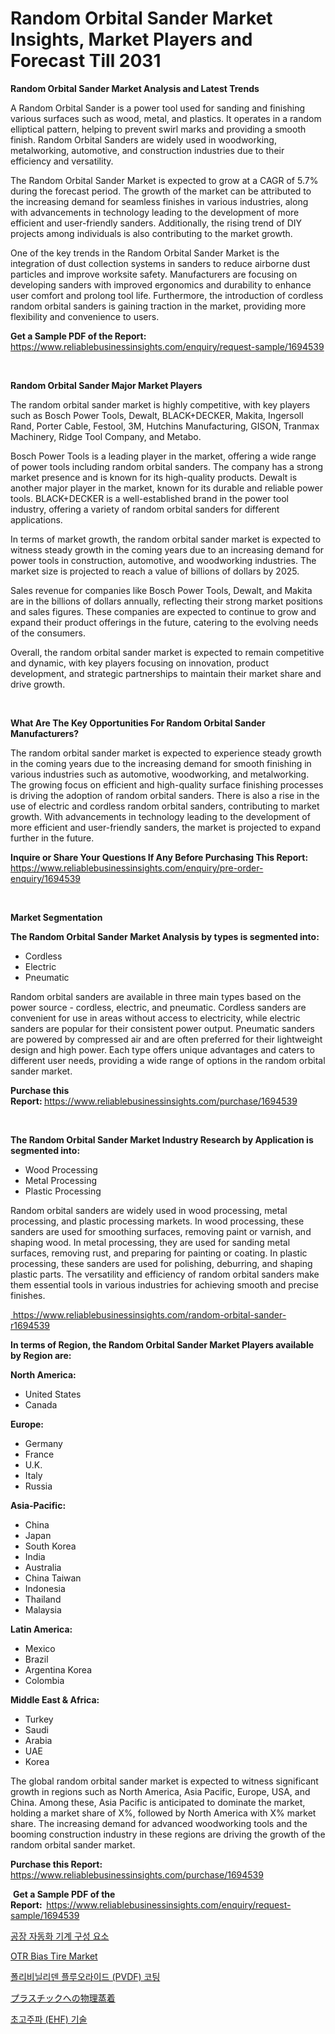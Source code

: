 <p><h1>Random Orbital Sander Market Insights, Market Players and Forecast Till 2031</h1></p><p><strong>Random Orbital Sander Market Analysis and Latest Trends</strong></p>
<p><p>A Random Orbital Sander is a power tool used for sanding and finishing various surfaces such as wood, metal, and plastics. It operates in a random elliptical pattern, helping to prevent swirl marks and providing a smooth finish. Random Orbital Sanders are widely used in woodworking, metalworking, automotive, and construction industries due to their efficiency and versatility.</p><p>The Random Orbital Sander Market is expected to grow at a CAGR of 5.7% during the forecast period. The growth of the market can be attributed to the increasing demand for seamless finishes in various industries, along with advancements in technology leading to the development of more efficient and user-friendly sanders. Additionally, the rising trend of DIY projects among individuals is also contributing to the market growth.</p><p>One of the key trends in the Random Orbital Sander Market is the integration of dust collection systems in sanders to reduce airborne dust particles and improve worksite safety. Manufacturers are focusing on developing sanders with improved ergonomics and durability to enhance user comfort and prolong tool life. Furthermore, the introduction of cordless random orbital sanders is gaining traction in the market, providing more flexibility and convenience to users.</p></p>
<p><strong>Get a Sample PDF of the Report:&nbsp;</strong> <a href="https://www.reliablebusinessinsights.com/enquiry/request-sample/1694539">https://www.reliablebusinessinsights.com/enquiry/request-sample/1694539</a></p>
<p>&nbsp;</p>
<p><strong>Random Orbital Sander Major Market Players</strong></p>
<p><p>The random orbital sander market is highly competitive, with key players such as Bosch Power Tools, Dewalt, BLACK+DECKER, Makita, Ingersoll Rand, Porter Cable, Festool, 3M, Hutchins Manufacturing, GISON, Tranmax Machinery, Ridge Tool Company, and Metabo.</p><p>Bosch Power Tools is a leading player in the market, offering a wide range of power tools including random orbital sanders. The company has a strong market presence and is known for its high-quality products. Dewalt is another major player in the market, known for its durable and reliable power tools. BLACK+DECKER is a well-established brand in the power tool industry, offering a variety of random orbital sanders for different applications.</p><p>In terms of market growth, the random orbital sander market is expected to witness steady growth in the coming years due to an increasing demand for power tools in construction, automotive, and woodworking industries. The market size is projected to reach a value of billions of dollars by 2025.</p><p>Sales revenue for companies like Bosch Power Tools, Dewalt, and Makita are in the billions of dollars annually, reflecting their strong market positions and sales figures. These companies are expected to continue to grow and expand their product offerings in the future, catering to the evolving needs of the consumers.</p><p>Overall, the random orbital sander market is expected to remain competitive and dynamic, with key players focusing on innovation, product development, and strategic partnerships to maintain their market share and drive growth.</p></p>
<p>&nbsp;</p>
<p><strong>What Are The Key Opportunities For Random Orbital Sander Manufacturers?</strong></p>
<p><p>The random orbital sander market is expected to experience steady growth in the coming years due to the increasing demand for smooth finishing in various industries such as automotive, woodworking, and metalworking. The growing focus on efficient and high-quality surface finishing processes is driving the adoption of random orbital sanders. There is also a rise in the use of electric and cordless random orbital sanders, contributing to market growth. With advancements in technology leading to the development of more efficient and user-friendly sanders, the market is projected to expand further in the future.</p></p>
<p><strong>Inquire or Share Your Questions If Any Before Purchasing This Report:</strong> <a href="https://www.reliablebusinessinsights.com/enquiry/pre-order-enquiry/1694539">https://www.reliablebusinessinsights.com/enquiry/pre-order-enquiry/1694539</a></p>
<p>&nbsp;</p>
<p><strong>Market Segmentation</strong></p>
<p><strong>The Random Orbital Sander Market Analysis by types is segmented into:</strong></p>
<p><ul><li>Cordless</li><li>Electric</li><li>Pneumatic</li></ul></p>
<p><p>Random orbital sanders are available in three main types based on the power source - cordless, electric, and pneumatic. Cordless sanders are convenient for use in areas without access to electricity, while electric sanders are popular for their consistent power output. Pneumatic sanders are powered by compressed air and are often preferred for their lightweight design and high power. Each type offers unique advantages and caters to different user needs, providing a wide range of options in the random orbital sander market.</p></p>
<p><strong>Purchase this Report:&nbsp;</strong><a href="https://www.reliablebusinessinsights.com/purchase/1694539">https://www.reliablebusinessinsights.com/purchase/1694539</a></p>
<p>&nbsp;</p>
<p><strong>The Random Orbital Sander Market Industry Research by Application is segmented into:</strong></p>
<p><ul><li>Wood Processing</li><li>Metal Processing</li><li>Plastic Processing</li></ul></p>
<p><p>Random orbital sanders are widely used in wood processing, metal processing, and plastic processing markets. In wood processing, these sanders are used for smoothing surfaces, removing paint or varnish, and shaping wood. In metal processing, they are used for sanding metal surfaces, removing rust, and preparing for painting or coating. In plastic processing, these sanders are used for polishing, deburring, and shaping plastic parts. The versatility and efficiency of random orbital sanders make them essential tools in various industries for achieving smooth and precise finishes.</p></p>
<p><a href="https://www.reliablebusinessinsights.com/random-orbital-sander-r1694539">&nbsp;https://www.reliablebusinessinsights.com/random-orbital-sander-r1694539</a></p>
<p><strong>In terms of Region, the Random Orbital Sander Market Players available by Region are:</strong></p>
<p>
    <p> <strong> North America: </strong>
        <ul>
            <li>United States</li>
            <li>Canada</li>
        </ul>
        </p> 
    <p> <strong> Europe: </strong>
        <ul>
            <li>Germany</li>
            <li>France</li>
            <li>U.K.</li>
            <li>Italy</li>
            <li>Russia</li>
        </ul>
        </p> 
    <p> <strong> Asia-Pacific: </strong>
        <ul>
            <li>China</li>
            <li>Japan</li>
            <li>South Korea</li>
            <li>India</li>
            <li>Australia</li>
            <li>China Taiwan</li>
            <li>Indonesia</li>
            <li>Thailand</li>
            <li>Malaysia</li>
        </ul>
        </p> 
    <p> <strong> Latin America: </strong>
        <ul>
            <li>Mexico</li>
            <li>Brazil</li>
            <li>Argentina Korea</li>
            <li>Colombia</li>
        </ul>
        </p> 
    <p> <strong> Middle East & Africa: </strong>
        <ul>
            <li>Turkey</li>
            <li>Saudi</li>
            <li>Arabia</li>
            <li>UAE</li>
            <li>Korea</li>
        </ul>
    </p>
    </p>
<p><p>The global random orbital sander market is expected to witness significant growth in regions such as North America, Asia Pacific, Europe, USA, and China. Among these, Asia Pacific is anticipated to dominate the market, holding a market share of X%, followed by North America with X% market share. The increasing demand for advanced woodworking tools and the booming construction industry in these regions are driving the growth of the random orbital sander market.</p></p>
<p><strong>Purchase this Report: </strong><a href="https://www.reliablebusinessinsights.com/purchase/1694539">https://www.reliablebusinessinsights.com/purchase/1694539</a></p>
<p>&nbsp;<strong>Get a Sample PDF of the Report:&nbsp;&nbsp;</strong><a href="https://www.reliablebusinessinsights.com/enquiry/request-sample/1694539">https://www.reliablebusinessinsights.com/enquiry/request-sample/1694539</a></p>
<p><strong></strong></p>
<p><p><a href="https://github.com/Jimmieraun892023/Market-Research-Report-List-1/blob/main/342987296452.md">공장 자동화 기계 구성 요소</a></p><p><a href="https://github.com/jaidynmorantestelletmjzya/Market-Research-Report-List-2/blob/main/otr-bias-tire-market.md">OTR Bias Tire Market</a></p><p><a href="https://medium.com/@lucianmaluan2022/%ED%8F%B4%EB%A6%AC%EB%B9%84%EB%8B%90%EB%A6%AC%EB%8D%B4-%ED%94%8C%EB%A3%A8%EC%98%A4%EB%9D%BC%EC%9D%B4%EB%93%9C-pvdf-%EC%BD%94%ED%8C%85-%EC%8B%9C%EC%9E%A5-%EA%B2%BD%EC%9F%81-%EB%B6%84%EC%84%9D-%EC%8B%9C%EC%9E%A5-%EB%8F%99%ED%96%A5-%EB%B0%8F-2031%EB%85%84%EA%B9%8C%EC%A7%80%EC%9D%98-%EC%98%88%EC%B8%A1-72f3a02bab5b">폴리비닐리덴 플루오라이드 (PVDF) 코팅</a></p><p><a href="https://github.com/tanyaali3/Market-Research-Report-List-1/blob/main/1440650102953.md">プラスチックへの物理蒸着</a></p><p><a href="https://github.com/Evans21Bill/Market-Research-Report-List-1/blob/main/694798396451.md">초고주파 (EHF) 기술</a></p></p>